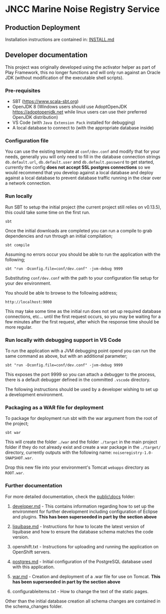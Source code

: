 # JNCC Marine Noise Registry Service

## Production Deployment

Installation instructions are contained in: [INSTALL.md](./INSTALL.md)

## Developer documentation

This project was originally developed using the activator helper as part of Play Framework, this no longer functions and will only run against an Oracle JDK (without modification of the executable shell scripts).

### Pre-requisites

 - SBT (https://www.scala-sbt.org)
 - OpenJDK 8 (Windows users should use AdoptOpenJDK https://adoptopenjdk.net while linux users can use their preferred OpenJDK distribution)
 - VS Code (with `Java Extension Pack` installed for debugging)
 - A local database to connect to (with the appropriate database inside)

### Configuration file

You can use the existing template at `conf/dev.conf` and modify that for your needs, generally you will only need to fill in the database connection strings `db.default.url`, `db.default.user` and `db.default.password` to get started, currently the config **does not accept SSL postgres connections** so we would recommend that you develop against a local database and deploy against a local database to prevent database traffic running in the clear over a network connection.

### Run locally

Run SBT to setup the initial project (the current project still relies on v0.13.5), this could take some time on the first run.

	sbt

Once the initial downloads are completed you can run a compile to grab dependencies and run through an initial compilation;

	sbt compile

Assuming no errors occur you should be able to run the application with the following;

	sbt "run -Dconfig.file=conf/dev.conf" -jvm-debug 9999

Substituting `conf/dev.conf` with the path to your configuration file setup for your dev environment.

You should be able to browse to the following address;

	http://localhost:9000

This may take some time as the initial run does not set up required database connections, etc... until the first request occurs, so you may be waiting for a few minutes after the first request, after which the response time should be more regular.

### Run locally with debugging support in VS Code

To run the application with a JVM debugging point opend you can run the same command as above, but with an additional parameter;

    sbt "run -Dconfig.file=conf/dev.conf" -jvm-debug 9999

This exposes the port 9999 so you can attach a debugger to the process, there is a default debugger defined in the committed `.vscode` directory.

The following instructions should be used by a developer wishing to set up a development environment.

### Packaging as a WAR file for deployment

To package for deployment run sbt with the war argument from the root of the project;

`sbt war`

This will create the folder `./war` and the folder `./target` in the main project folder if they do not already exist and create a war package in the `./target/` directory, currently outputs with the following name: `noiseregistry-1.0-SNAPSHOT.war`.

Drop this new file into your environment's Tomcat `webapps` directory as `ROOT.war`.

### Further documentation

For more detailed documentation, check the [public\docs](./public/docs) folder:

1) [developer.md](./public/docs/developer.md) - This contains information regarding how to set up the environment for further development including configuration of Eclipse and plugins. **This has been superseeded in part by the section above**

2) [liquibase.md](./public/docs/developer.md) - Instructions for how to locate the latest version of liquibase and how to ensure the database schema matches the code version.

3) openshift.txt - Instructions for uploading and running the application on OpenShift servers.

4) [postgres.md](./public/docs/postgres.md) - Initial configuration of the PostgreSQL database used with this application.

5) [war.md](./public/docs/war.md) - Creation and deployment of a .war file for use on Tomcat. **This has been superseeded in part by the section above**

6) configurableitems.txt - How to change the text of the static pages.

Other than the initial database creation all schema changes are contained in the schema_changes folder.
